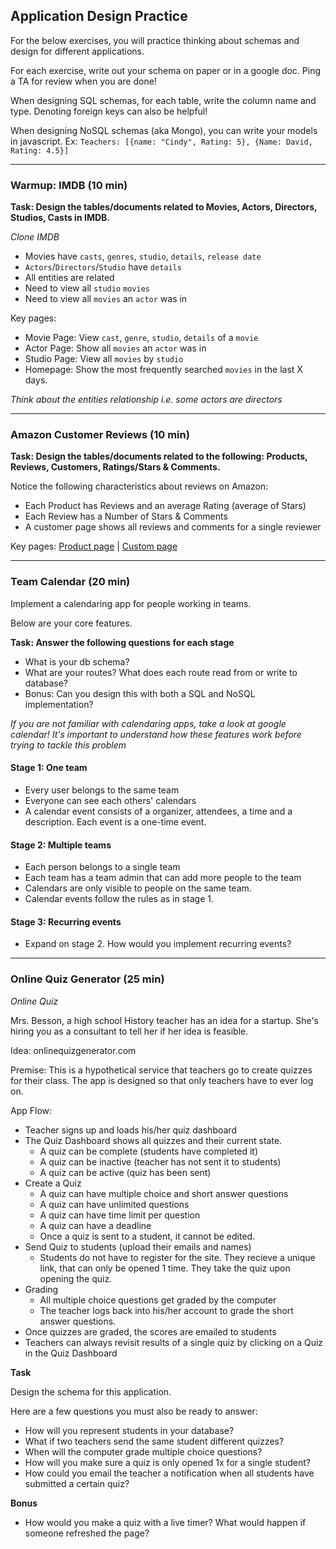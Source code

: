 ## Application Design Practice

For the below exercises, you will practice thinking about schemas and design for different applications. 

For each exercise, write out your schema on paper or in a google doc. Ping a TA for review when you are done! 

When designing SQL schemas, for each table, write the column name and type. Denoting foreign keys can also be helpful! 

When designing NoSQL schemas (aka Mongo), you can write your models in javascript. Ex: `Teachers: [{name: "Cindy", Rating: 5}, {Name: David, Rating: 4.5}]` 

---

### Warmup: IMDB (10 min)

<b> Task: Design the tables/documents related to Movies, Actors, Directors, Studios, Casts in IMDB. </b>

<i>Clone IMDB</i>

- Movies have `casts`, `genres`, `studio`, `details`, `release date`
- `Actors`/`Directors`/`Studio` have `details`
- All entities are related 
- Need to view all `studio` `movies`
- Need to view all `movies` an `actor` was in

Key pages: 
- Movie Page: View `cast`, `genre`, `studio`, `details` of a `movie` 
- Actor Page: Show all `movies` an `actor` was in 
- Studio Page: View all `movies` by `studio` 
- Homepage: Show the most frequently searched `movies` in the last X days. 

*Think about the entities relationship i.e. some actors are directors*

---

### Amazon Customer Reviews (10 min)

<b> Task: Design the tables/documents related to the following: Products, Reviews, Customers, Ratings/Stars & Comments. </b>

Notice the following characteristics about reviews on Amazon: 

- Each Product has Reviews and an average Rating (average of Stars)
- Each Review has a Number of Stars & Comments
- A customer page shows all reviews and comments for a single reviewer 

Key pages:
[Product page](https://www.amazon.com/VIZ-PRO-Magnetic-Circular-Whiteboard-Erasers/dp/B07142X292/ref=pd_rhf_se_s_cp_0_7?_encoding=UTF8&pd_rd_i=B07142X292&pd_rd_r=GGD51JB59HQ46HNY68MY&pd_rd_w=aNU4G&pd_rd_wg=cNApv&psc=1&refRID=GGD51JB59HQ46HNY68MY)
| [Custom page](https://www.amazon.com/gp/profile/amzn1.account.AG2AJ675JOFBWW6PXAOP5OHOJXUA/ref=cm_cr_srp_d_pdp?ie=UTF8)

---

### Team Calendar (20 min)

Implement a calendaring app for people working in teams.

Below are your core features.

<b> Task: Answer the following questions for each stage </b>

- What is your db schema? 
- What are your routes? What does each route read from or write to database?
- Bonus: Can you design this with both a SQL and NoSQL implementation?

*If you are not familiar with calendaring apps, take a look at google calendar! It's important to understand how these features work before trying to tackle this problem*

#### Stage 1: One team

- Every user belongs to the same team
- Everyone can see each others' calendars
- A calendar event consists of a organizer, attendees, a time and a description. Each event is a one-time event. 

#### Stage 2: Multiple teams

- Each person belongs to a single team
- Each team has a team admin that can add more people to the team
- Calendars are only visible to people on the same team.
- Calendar events follow the rules as in stage 1. 

#### Stage 3: Recurring events

- Expand on stage 2. How would you implement recurring events?

---

### Online Quiz Generator (25 min)

<i>Online Quiz</i>

Mrs. Besson, a high school History teacher has an idea for a startup. She's hiring you as a consultant to tell her if her idea is feasible. 

Idea: onlinequizgenerator.com

Premise: This is a hypothetical service that teachers go to create quizzes for their class. The app is designed so that only teachers have to ever log on. 

App Flow:
 
- Teacher signs up and loads his/her quiz dashboard
- The Quiz Dashboard shows all quizzes and their current state.
	- A quiz can be complete (students have completed it)
	- A quiz can be inactive (teacher has not sent it to students)
	- A quiz can be active (quiz has been sent)
- Create a Quiz 
	- A quiz can have multiple choice and short answer questions
	- A quiz can have unlimited questions 
	- A quiz can have time limit per question 
	- A quiz can have a deadline 
	- Once a quiz is sent to a student, it cannot be edited. 
- Send Quiz to students (upload their emails and names)
	- Students do not have to register for the site. They recieve a unique link, that can only be opened 1 time. They take the quiz upon opening the quiz. 
- Grading
	- All multiple choice questions get graded by the computer 
	- The teacher logs back into his/her account to grade the short answer questions.  
- Once quizzes are graded, the scores are emailed to students 
- Teachers can always revisit results of a single quiz by clicking on a Quiz in the Quiz Dashboard


<b> Task </b>

Design the schema for this application. 

Here are a few questions you must also be ready to answer: 

- How will you represent students in your database? 
- What if two teachers send the same student different quizzes?
- When will the computer grade multiple choice questions?
- How will you make sure a quiz is only opened 1x for a single student? 
- How could you email the teacher a notification when all students have submitted a certain quiz?


<b> Bonus </b>

- How would you make a quiz with a live timer? What would happen if someone refreshed the page? 











